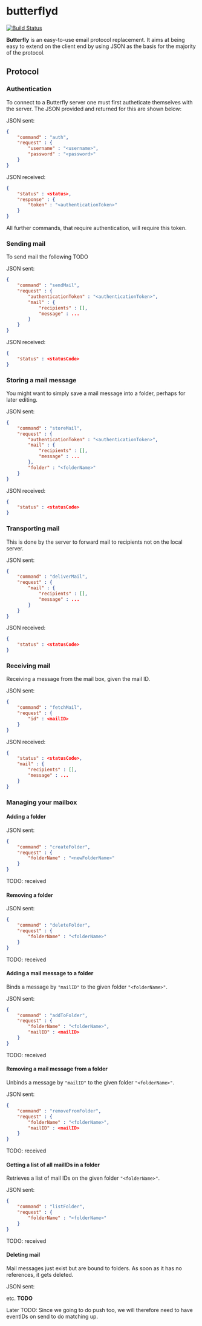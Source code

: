 butterflyd
==========

[![Build Status](https://travis-ci.org/thebutterflyprotocol/butterflyd.svg?branch=master)](https://travis-ci.org/thebutterflyprotocol/butterflyd)

**Butterfly** is an easy-to-use email protocol replacement. It aims at being easy to extend on the client end by using JSON as the basis for the majority of the protocol.

## Protocol

### Authentication

To connect to a Butterfly server one must first autheticate themselves with the server. The JSON provided and returned for this are shown below:

JSON sent:

```json
{
	"command" : "auth",
	"request" : {
		"username" : "<username>",
		"password" : "<password>"
	}
}
```

JSON received:

```json
{
	"status" : <status>,
	"response" : {
		"token" : "<authenticationToken>"
	}
}
```

All further commands, that require authentication, will require this token.

### Sending mail

To send mail the following TODO

JSON sent:

```json
{
	"command" : "sendMail",
	"request" : {
		"authenticationToken" : "<authenticationToken>",
		"mail" : {
			"recipients" : [],
			"message" : ...
		}
	}
}
```

JSON received:

```json
{
	"status" : <statusCode>
}
```

### Storing a mail message

You might want to simply save a mail message into a folder, perhaps for later editing.

JSON sent:

```json
{
	"command" : "storeMail",
	"request" : {
		"authenticationToken" : "<authenticationToken>",
		"mail" : {
			"recipients" : [],
			"message" : ...
		},
		"folder" : "<folderName>"
	}
}
```

JSON received:

```json
{
	"status" : <statusCode>
}
```

### Transporting mail

This is done by the server to forward mail to recipients not on the local server.

JSON sent:

```json
{
	"command" : "deliverMail",
	"request" : {
		"mail" : {
			"recipients" : [],
			"message" : ...
		}
	}
}
```

JSON received:

```json
{
	"status" : <statusCode>
}
```

### Receiving mail

Receiving a message from the mail box, given the mail ID.

JSON sent:

```json
{
	"command" : "fetchMail",
	"request" : {
		"id" : <mailID>
	}
}
```

JSON received:

```json
{
	"status" : <statusCode>,
	"mail" : {
		"recipients" : [],
		"message" : ...
	}
}
```

### Managing your mailbox

#### Adding a folder

JSON sent:

```json
{
	"command" : "createFolder",
	"request" : {
		"folderName" : "<newFolderName>"
	}
}
```

TODO: received

#### Removing a folder

JSON sent:

```json
{
	"command" : "deleteFolder",
	"request" : {
		"folderName" : "<folderName>"
	}
}
```

TODO: received

#### Adding a mail message to a folder

Binds a message by `"mailID"` to the given folder `"<folderName>"`.

JSON sent:

```json
{
	"command" : "addToFolder",
	"request" : {
		"folderName" : "<folderName>",
		"mailID" : <mailID>
	}
}
```

TODO: received

#### Removing a mail message from a folder

Unbinds a message by `"mailID"` to the given folder `"<folderName>"`.

JSON sent:

```json
{
	"command" : "removeFromFolder",
	"request" : {
		"folderName" : "<folderName>",
		"mailID" : <mailID>
	}
}
```

TODO: received

#### Getting a list of all mailIDs in a folder

Retrieves a list of mail IDs on the given folder `"<folderName>"`.

JSON sent:

```json
{
	"command" : "listFolder",
	"request" : {
		"folderName" : "<folderName>"
	}
}
```

TODO: received

#### Deleting mail

Mail messages just exist but are bound to folders. As soon as it has no references, it gets deleted.

JSON sent:

etc. **TODO**



Later
TODO: Since we going to do push too, we will therefore need to have eventIDs on send to do matching up.